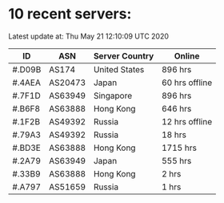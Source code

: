 # 10 recent servers:

Latest update at: Thu May 21 12:10:09 UTC 2020

| ID | ASN | Server Country | Online |
| -- | --- | -------------- | ------ |
| #.D09B | AS174 | United States | 896 hrs |
| #.4AEA | AS20473 | Japan | 60 hrs offline |
| #.7F1D | AS63949 | Singapore | 896 hrs |
| #.B6F8 | AS63888 | Hong Kong | 646 hrs |
| #.1F2B | AS49392 | Russia | 12 hrs offline |
| #.79A3 | AS49392 | Russia | 18 hrs |
| #.BD3E | AS63888 | Hong Kong | 1715 hrs |
| #.2A79 | AS63949 | Japan | 555 hrs |
| #.33B9 | AS63888 | Hong Kong | 2 hrs |
| #.A797 | AS51659 | Russia | 1 hrs |

